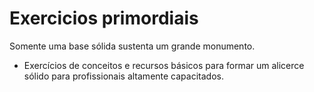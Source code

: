 # Exercicios primordiais
 Somente uma base sólida sustenta um grande monumento. 
 
 - Exercícios de conceitos e recursos básicos para formar um alicerce sólido para profissionais altamente capacitados.